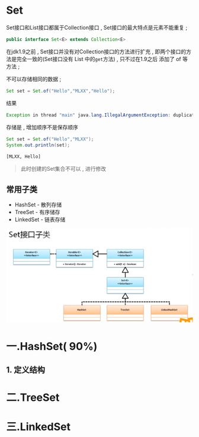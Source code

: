# Set

Set接口和List接口都属于Collection接口 , Set接口的最大特点是元素不能重复 ;

```java
public interface Set<E> extends Collection<E>
```

在jdk1.9之前 , Set接口并没有对Collection接口的方法进行扩充 , 即两个接口的方法是完全一致的(Set接口没有 List 中的`get`方法) , 只不过在1.9之后 添加了 of 等方法 ; 

不可以存储相同的数据 ;

 ```java
Set set = Set.of("Hello","MLXX","Hello");
 ```

结果

```java
Exception in thread "main" java.lang.IllegalArgumentException: duplicate element: Hello
```

存储是 , 增加顺序不是保存顺序

```java
Set set = Set.of("Hello","MLXX");
System.out.println(set);
```

```cmd
[MLXX, Hello]
```



> 此时创建的Set集合不可以 , 进行修改 

## 常用子类

- HashSet - 散列存储
- TreeSet - 有序储存
- LinkedSet - 链表存储

![1564210718155](assets/1564210718155.png)

# 一.HashSet( 90%)

## 1. 定义结构



# 二.TreeSet

# 三.LinkedSet